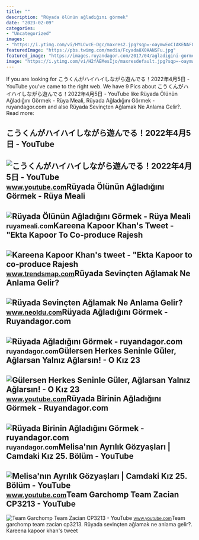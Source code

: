 ```yaml
---
title: ""
description: "Rüyada ölünün ağladığını görmek"
date: "2023-02-09"
categories:
- "Uncategorized"
images:
- "https://i.ytimg.com/vi/HYLCwcE-Dgc/maxres2.jpg?sqp=-oaymwEoCIAKENAF8quKqQMcGADwAQH4AYwCgALgA4oCDAgAEAEYRSBHKGUwDw==&amp;rs=AOn4CLC_ulBvmvqa2cf2uT56Qfk3FCYaDA"
featuredImage: "https://pbs.twimg.com/media/Fcyada8X0AANSFu.jpg"
featured_image: "https://images.ruyandagor.com/2017/04/agladigini-gormek-2326.jpg"
image: "https://i.ytimg.com/vi/H2fAEMesIjo/maxresdefault.jpg?sqp=-oaymwEmCIAKENAF8quKqQMa8AEB-AH-CYAC0AWKAgwIABABGGUgXyhTMA8=&amp;rs=AOn4CLCJYSghky0o-ilndxvg6fCYAda1ug"
---
```


If you are looking for こうくんがハイハイしながら遊んでる！2022年4月5日 - YouTube you've came to the right web. We have 9 Pics about こうくんがハイハイしながら遊んでる！2022年4月5日 - YouTube like Rüyada Ölünün Ağladığını Görmek - Rüya Meali, Rüyada Ağladığını Görmek - ruyandagor.com and also Rüyada Sevinçten Ağlamak Ne Anlama Gelir?. Read more:

こうくんがハイハイしながら遊んでる！2022年4月5日 - YouTube
-------------------------------------

 ![こうくんがハイハイしながら遊んでる！2022年4月5日 - YouTube](https://i.ytimg.com/vi/H2fAEMesIjo/maxresdefault.jpg?sqp=-oaymwEmCIAKENAF8quKqQMa8AEB-AH-CYAC0AWKAgwIABABGGUgXyhTMA8=&rs=AOn4CLCJYSghky0o-ilndxvg6fCYAda1ug) <small>www.youtube.com</small>Rüyada Ölünün Ağladığını Görmek - Rüya Meali
--------------------------------------------

 ![Rüyada Ölünün Ağladığını Görmek - Rüya Meali](http://ruyameali.com/wp-content/uploads/2019/01/mezarda-olunun-agladigini-gormek-1024x511.jpg) <small>ruyameali.com</small>Kareena Kapoor Khan's Tweet - "Ekta Kapoor To Co-produce Rajesh
---------------------------------------------------------------

 ![Kareena Kapoor Khan's tweet - "Ekta Kapoor to co-produce Rajesh](https://pbs.twimg.com/media/Fcyada8X0AANSFu.jpg) <small>www.trendsmap.com</small>Rüyada Sevinçten Ağlamak Ne Anlama Gelir?
-----------------------------------------

 ![Rüyada Sevinçten Ağlamak Ne Anlama Gelir?](https://www.neoldu.com/d/other/ruyada-sevincten-agladigini-gormek.jpg) <small>www.neoldu.com</small>Rüyada Ağladığını Görmek - Ruyandagor.com
-----------------------------------------

 ![Rüyada Ağladığını Görmek - ruyandagor.com](https://images.ruyandagor.com/2017/04/agladigini-gormek-2326.jpg) <small>ruyandagor.com</small>Gülersen Herkes Seninle Güler, Ağlarsan Yalnız Ağlarsın! - O Kız 23
-------------------------------------------------------------------

 ![Gülersen Herkes Seninle Güler, Ağlarsan Yalnız Ağlarsın! - O Kız 23](https://i.ytimg.com/vi/KKfZ581XPuw/maxresdefault.jpg) <small>www.youtube.com</small>Rüyada Birinin Ağladığını Görmek - Ruyandagor.com
-------------------------------------------------

 ![Rüyada Birinin Ağladığını Görmek - ruyandagor.com](https://images.ruyandagor.com/2016/05/birinin-agladigini-gormek_1462725926.jpg) <small>ruyandagor.com</small>Melisa'nın Ayrılık Gözyaşları | Camdaki Kız 25. Bölüm - YouTube
---------------------------------------------------------------

 ![Melisa'nın Ayrılık Gözyaşları | Camdaki Kız 25. Bölüm - YouTube](https://i.ytimg.com/vi/vmoQ1StbnjI/maxresdefault.jpg) <small>www.youtube.com</small>Team Garchomp Team Zacian CP3213 - YouTube
------------------------------------------

 ![Team Garchomp Team Zacian CP3213 - YouTube](https://i.ytimg.com/vi/HYLCwcE-Dgc/maxres2.jpg?sqp=-oaymwEoCIAKENAF8quKqQMcGADwAQH4AYwCgALgA4oCDAgAEAEYRSBHKGUwDw==&rs=AOn4CLC_ulBvmvqa2cf2uT56Qfk3FCYaDA) <small>www.youtube.com</small>Team garchomp team zacian cp3213. Rüyada sevinçten ağlamak ne anlama gelir?. Kareena kapoor khan's tweet
